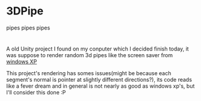 # 3DPipe
pipes pipes pipes

#
A old Unity project I found on my conputer which I decided finish today, it was suppose to render random 3d pipes like the screen saver from [windows XP](https://www.youtube.com/watch?v=MKqrLGFoK9E)


This project's rendering has somes issues(might be because each segment's normal is pointer at slightly different directions?), its code reads like a fever dream and in general is not nearly as 
good as windows xp's, but I'll consider this done :P

